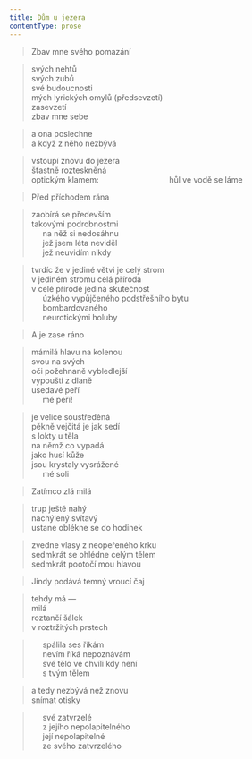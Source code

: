 ```yaml
---
title: Dům u jezera
contentType: prose
---
```


> Zbav mne svého pomazání

> svých nehtů  
> svých zubů  
> své budoucnosti  
> mých lyrických omylů (předsevzetí)  
> zasevzetí  
> zbav mne sebe

> a ona poslechne  
> a když z něho nezbývá

> vstoupí znovu do jezera  
> šťastně rozteskněná  
> optickým klamem:                                hůl ve vodě se láme

> Před příchodem rána

> zaobírá se především  
> takovými podrobnostmi  
>      na něž si nedosáhnu  
>      jež jsem léta neviděl  
>      jež neuvidím nikdy

> tvrdíc že v jediné větvi je celý strom  
> v jediném stromu celá příroda  
> v celé přírodě jediná skutečnost  
>      úzkého vypůjčeného podstřešního bytu  
>      bombardovaného  
>      neurotickými holuby

> A je zase ráno

> mámilá hlavu na kolenou  
> svou na svých  
> oči požehnaně vybledlejší  
> vypouští z dlaně  
> usedavé peří  
>      mé peří!

> je velice soustředěná  
> pěkně vejčitá je jak sedí  
> s lokty u těla  
> na němž co vypadá  
> jako husí kůže  
> jsou krystaly vysrážené  
>      mé soli

> Zatímco zlá milá

> trup ještě nahý  
> nachýlený svítavý  
> ustane oblékne se do hodinek

> zvedne vlasy z neopeřeného krku  
> sedmkrát se ohlédne celým tělem  
> sedmkrát pootočí mou hlavou

> Jindy podává temný vroucí čaj

> tehdy má —  
> milá  
> roztančí šálek  
> v roztržitých prstech

>      spálila ses říkám  
>      nevím říká nepoznávám  
>      své tělo ve chvíli kdy není  
>      s tvým tělem

> a tedy nezbývá než znovu  
> snímat otisky

>      své zatvrzelé  
>      z jejího nepolapitelného  
>      její nepolapitelné  
>      ze svého zatvrzelého
